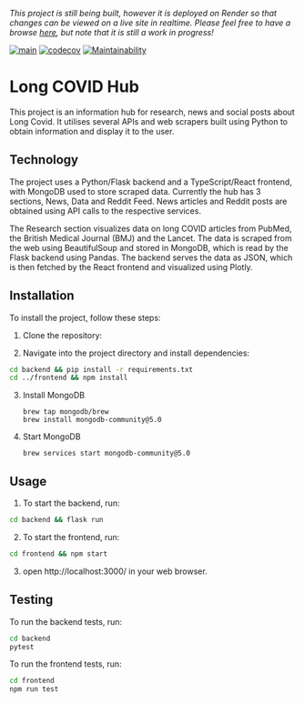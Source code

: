 _This project is still being built, however it is deployed on Render so that changes can be viewed on a live site in realtime. Please feel free to have a browse [here](https://long-covid-hub.onrender.com/), but note that it is still a work in progress!_

[![main](https://github.com/josephburgess/long-covid-web-scraper/actions/workflows/main.yml/badge.svg)](https://github.com/josephburgess/long-covid-web-scraper/actions/workflows/main.yml) [![codecov](https://codecov.io/gh/josephburgess/long-covid-web-scraper/branch/main/graph/badge.svg?token=0OEO440FI9)](https://codecov.io/gh/josephburgess/long-covid-web-scraper) [![Maintainability](https://api.codeclimate.com/v1/badges/a188eab62b8fc975e22c/maintainability)](https://codeclimate.com/github/josephburgess/long-covid-web-scraper/maintainability)

# Long COVID Hub

This project is an information hub for research, news and social posts about Long Covid. It utilises several APIs and web scrapers built using Python to obtain information and display it to the user. 

## Technology
The project uses a Python/Flask backend and a TypeScript/React frontend, with MongoDB used to store scraped data.  Currently the hub has 3 sections, News, Data and Reddit Feed. News articles and Reddit posts are obtained using API calls to the respective services. 

The Research section visualizes data on long COVID articles from PubMed, the British Medical Journal (BMJ) and the Lancet. The data is scraped from the web using BeautifulSoup and stored in MongoDB, which is read by the Flask backend using Pandas. The backend serves the data as JSON, which is then fetched by the React frontend and visualized using Plotly. 

## Installation

To install the project, follow these steps:

1. Clone the repository:

2. Navigate into the project directory and install dependencies:

```bash
cd backend && pip install -r requirements.txt
cd ../frontend && npm install
```
3. Install MongoDB

   ```
   brew tap mongodb/brew
   brew install mongodb-community@5.0
   ```
4. Start MongoDB
   ```
   brew services start mongodb-community@5.0
   ```

## Usage

1. To start the backend, run:

```bash
cd backend && flask run
```


2. To start the frontend, run:

```bash
cd frontend && npm start
```

3. open http://localhost:3000/ in your web browser.

## Testing

To run the backend tests, run:

```bash
cd backend
pytest
```

To run the frontend tests, run:

```bash
cd frontend
npm run test
```



